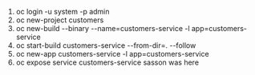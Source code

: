 1. oc login -u system -p admin  
2. oc new-project customers
3. oc new-build --binary --name=customers-service -l app=customers-service
4. oc start-build customers-service --from-dir=. --follow
5. oc new-app customers-service -l app=customers-service
6. oc expose service customers-service
sasson was here
